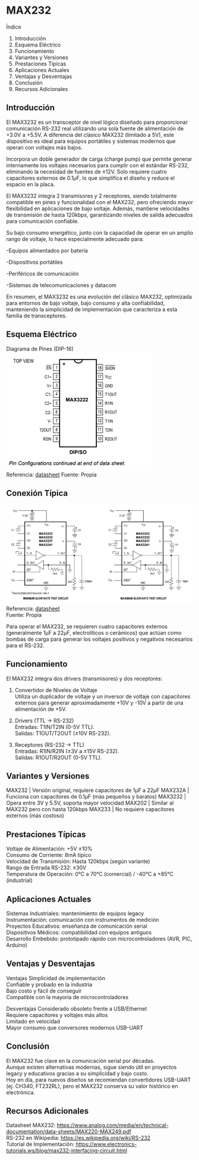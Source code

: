 # MAX232

Índice
1. Introducción
2. Esquema Eléctrico
3. Funcionamiento
4. Variantes y Versiones
5. Prestaciones Típicas
6. Aplicaciones Actuales
7. Ventajas y Desventajas
8. Conclusión
9. Recursos Adicionales


## Introducción
El MAX3232 es un transceptor de nivel lógico diseñado para proporcionar comunicación RS-232 real utilizando una sola fuente de alimentación de +3.0V a +5.5V. A diferencia del clásico MAX232 (limitado a 5V), este dispositivo es ideal para equipos portátiles y sistemas modernos que operan con voltajes más bajos.

Incorpora un doble generador de carga (charge pump) que permite generar internamente los voltajes necesarios para cumplir con el estándar RS-232, eliminando la necesidad de fuentes de ±12V. Solo requiere cuatro capacitores externos de 0.1µF, lo que simplifica el diseño y reduce el espacio en la placa.

El MAX3232 integra 2 transmisores y 2 receptores, siendo totalmente compatible en pines y funcionalidad con el MAX232, pero ofreciendo mayor flexibilidad en aplicaciones de bajo voltaje. Además, mantiene velocidades de transmisión de hasta 120kbps, garantizando niveles de salida adecuados para comunicación confiable.

Su bajo consumo energético, junto con la capacidad de operar en un amplio rango de voltaje, lo hace especialmente adecuado para:

-Equipos alimentados por batería

-Dispositivos portátiles

-Periféricos de comunicación

-Sistemas de telecomunicaciones y datacom

En resumen, el MAX3232 es una evolución del clásico MAX232, optimizada para entornos de bajo voltaje, bajo consumo y alta confiabilidad, manteniendo la simplicidad de implementación que caracteriza a esta familia de transceptores.

## Esquema Eléctrico

Diagrama de Pines (DIP-16)  
![Diagrama eléctrico](max232-diagrama.png)  
Referencia: [datasheet](https://www.analog.com/media/en/technical-documentation/data-sheets/max3222-max3241.pdf) 
Fuente: Propia

## Conexión Típica  
![Conexión típica](max232-conexion.png)  
Referencia: [datasheet](https://www.analog.com/media/en/technical-documentation/data-sheets/max3222-max3241.pdf)  
Fuente: Propia


Para operar el MAX232, se requieren cuatro capacitores externos (generalmente 1µF a 22µF, electrolíticos o cerámicos) que actúan como bombas de carga para generar los voltajes positivos y negativos necesarios para el RS-232.


## Funcionamiento
El MAX232 integra dos drivers (transmisores) y dos receptores:

1. Convertidor de Niveles de Voltaje  
   Utiliza un duplicador de voltaje y un inversor de voltaje con capacitores externos para generar aproximadamente +10V y -10V a partir de una alimentación de +5V.

2. Drivers (TTL → RS-232)  
   Entradas: T1IN/T2IN (0-5V TTL).  
   Salidas: T1OUT/T2OUT (±10V RS-232).

3. Receptores (RS-232 → TTL)  
   Entradas: R1IN/R2IN (±3V a ±15V RS-232).  
   Salidas: R1OUT/R2OUT (0-5V TTL).


## Variantes y Versiones

MAX232   | Versión original, requiere capacitores de 1µF a 22µF
MAX232A  | Funciona con capacitores de 0.1µF (más pequeños y baratos)
MAX3232  | Opera entre 3V y 5.5V, soporta mayor velocidad
MAX202   | Similar al MAX232 pero con hasta 120kbps
MAX233   | No requiere capacitores externos (más costoso)


## Prestaciones Típicas
Voltaje de Alimentación: +5V ±10%  
Consumo de Corriente: 8mA típico  
Velocidad de Transmisión: Hasta 120kbps (según variante)  
Rango de Entrada RS-232: ±30V  
Temperatura de Operación: 0°C a 70°C (comercial) / -40°C a +85°C (industrial)  


## Aplicaciones Actuales
Sistemas Industriales: mantenimiento de equipos legacy  
Instrumentación: comunicación con instrumentos de medición  
Proyectos Educativos: enseñanza de comunicación serial  
Dispositivos Médicos: compatibilidad con equipos antiguos  
Desarrollo Embebido: prototipado rápido con microcontroladores (AVR, PIC, Arduino)  


## Ventajas y Desventajas

Ventajas
Simplicidad de implementación  
Confiable y probado en la industria  
Bajo costo y fácil de conseguir  
Compatible con la mayoría de microcontroladores  

Desventajas
Considerado obsoleto frente a USB/Ethernet  
Requiere capacitores y voltajes más altos  
Limitado en velocidad  
Mayor consumo que conversores modernos USB-UART  


## Conclusión
El MAX232 fue clave en la comunicación serial por décadas.  
Aunque existen alternativas modernas, sigue siendo útil en proyectos legacy y educativos gracias a su simplicidad y bajo costo.  
Hoy en día, para nuevos diseños se recomiendan convertidores USB-UART (ej. CH340, FT232RL), pero el MAX232 conserva su valor histórico en electrónica.


## Recursos Adicionales
Datasheet MAX232: https://www.analog.com/media/en/technical-documentation/data-sheets/MAX220-MAX249.pdf  
RS-232 en Wikipedia: https://es.wikipedia.org/wiki/RS-232  
Tutorial de Implementación: https://www.electronics-tutorials.ws/blog/max232-interfacing-circuit.html  
